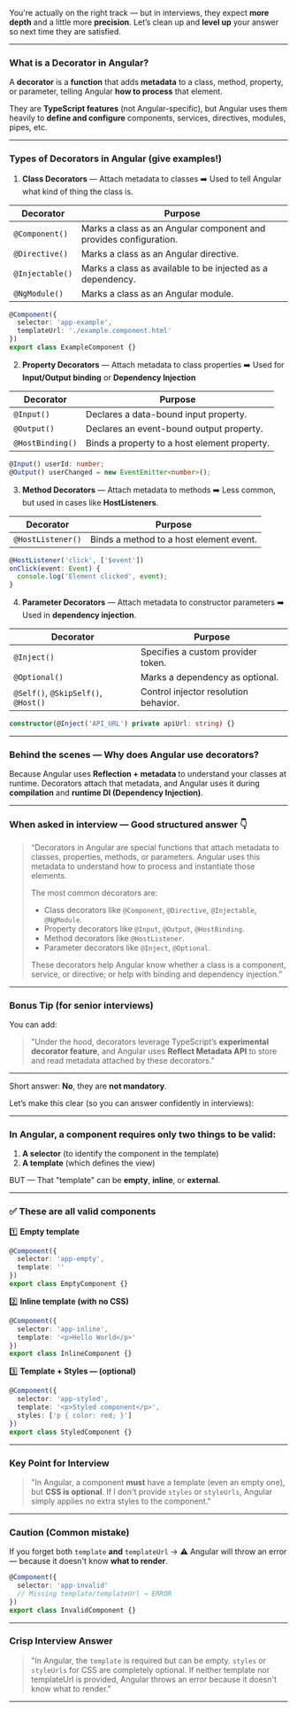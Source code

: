 You're actually on the right track — but in interviews, they expect **more depth** and a little more **precision**. Let’s clean up and **level up** your answer so next time they are satisfied.

---

### **What is a Decorator in Angular?**

A **decorator** is a **function** that adds **metadata** to a class, method, property, or parameter, telling Angular **how to process** that element.

They are **TypeScript features** (not Angular-specific), but Angular uses them heavily to **define and configure** components, services, directives, modules, pipes, etc.

---

### **Types of Decorators in Angular** (give examples!)

1. **Class Decorators** — Attach metadata to classes
   ➡️ Used to tell Angular what kind of thing the class is.

| Decorator       | Purpose                                                           |
| --------------- | ----------------------------------------------------------------- |
| `@Component()`  | Marks a class as an Angular component and provides configuration. |
| `@Directive()`  | Marks a class as an Angular directive.                            |
| `@Injectable()` | Marks a class as available to be injected as a dependency.        |
| `@NgModule()`   | Marks a class as an Angular module.                               |

```ts
@Component({
  selector: 'app-example',
  templateUrl: './example.component.html'
})
export class ExampleComponent {}
```

2. **Property Decorators** — Attach metadata to class properties
   ➡️ Used for **Input/Output binding** or **Dependency Injection**

| Decorator        | Purpose                                      |
| ---------------- | -------------------------------------------- |
| `@Input()`       | Declares a data-bound input property.        |
| `@Output()`      | Declares an event-bound output property.     |
| `@HostBinding()` | Binds a property to a host element property. |

```ts
@Input() userId: number;
@Output() userChanged = new EventEmitter<number>();
```

3. **Method Decorators** — Attach metadata to methods
   ➡️ Less common, but used in cases like **HostListeners**.

| Decorator         | Purpose                                 |
| ----------------- | --------------------------------------- |
| `@HostListener()` | Binds a method to a host element event. |

```ts
@HostListener('click', ['$event'])
onClick(event: Event) {
  console.log('Element clicked', event);
}
```

4. **Parameter Decorators** — Attach metadata to constructor parameters
   ➡️ Used in **dependency injection**.

| Decorator                           | Purpose                               |
| ----------------------------------- | ------------------------------------- |
| `@Inject()`                         | Specifies a custom provider token.    |
| `@Optional()`                       | Marks a dependency as optional.       |
| `@Self()`, `@SkipSelf()`, `@Host()` | Control injector resolution behavior. |

```ts
constructor(@Inject('API_URL') private apiUrl: string) {}
```

---

### **Behind the scenes** — Why does Angular use decorators?

Because Angular uses **Reflection + metadata** to understand your classes at runtime.
Decorators attach that metadata, and Angular uses it during **compilation** and **runtime DI (Dependency Injection)**.

---

### **When asked in interview — Good structured answer** 👇

> “Decorators in Angular are special functions that attach metadata to classes, properties, methods, or parameters. Angular uses this metadata to understand how to process and instantiate those elements.
>
> The most common decorators are:
>
> * Class decorators like `@Component`, `@Directive`, `@Injectable`, `@NgModule`.
> * Property decorators like `@Input`, `@Output`, `@HostBinding`.
> * Method decorators like `@HostListener`.
> * Parameter decorators like `@Inject`, `@Optional`.
>
> These decorators help Angular know whether a class is a component, service, or directive; or help with binding and dependency injection.”

---

### **Bonus Tip (for senior interviews)**

You can add:

> "Under the hood, decorators leverage TypeScript’s **experimental decorator feature**, and Angular uses **Reflect Metadata API** to store and read metadata attached by these decorators."

---
Short answer: **No**, they are **not mandatory**.

Let’s make this clear (so you can answer confidently in interviews):

---

### **In Angular, a component requires only two things** to be valid:

1. **A selector** (to identify the component in the template)
2. **A template** (which defines the view)

BUT —
That "template" can be **empty**, **inline**, or **external**.

---

### ✅ **These are all valid components**

1️⃣ **Empty template**

```ts
@Component({
  selector: 'app-empty',
  template: ''
})
export class EmptyComponent {}
```

2️⃣ **Inline template (with no CSS)**

```ts
@Component({
  selector: 'app-inline',
  template: '<p>Hello World</p>'
})
export class InlineComponent {}
```

3️⃣ **Template + Styles — (optional)**

```ts
@Component({
  selector: 'app-styled',
  template: '<p>Styled component</p>',
  styles: ['p { color: red; }']
})
export class StyledComponent {}
```

---

### **Key Point for Interview**

> "In Angular, a component **must** have a template (even an empty one), but **CSS is optional**.
> If I don't provide `styles` or `styleUrls`, Angular simply applies no extra styles to the component."

---

### **Caution (Common mistake)**

If you forget both `template` **and** `templateUrl` →
⚠️ Angular will throw an error — because it doesn't know **what to render**.

```ts
@Component({
  selector: 'app-invalid'
  // Missing template/templateUrl → ERROR
})
export class InvalidComponent {}
```

---

### **Crisp Interview Answer**

> "In Angular, the `template` is required but can be empty.
> `styles` or `styleUrls` for CSS are completely optional.
> If neither template nor templateUrl is provided, Angular throws an error because it doesn't know what to render."

---
